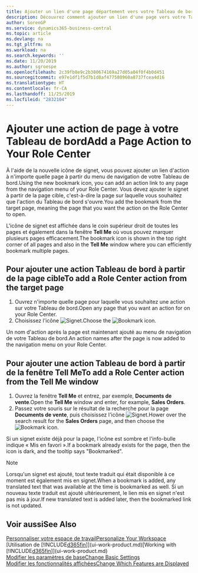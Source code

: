 ```yaml
---
title: Ajouter un lien d'une page département vers votre Tableau de bord | Microsoft Docs
description: Découvrez comment ajouter un lien d'une page vers votre Tableau de bord.
author: SorenGP
ms.service: dynamics365-business-central
ms.topic: article
ms.devlang: na
ms.tgt_pltfrm: na
ms.workload: na
ms.search.keywords: ''
ms.date: 11/20/2019
ms.author: sgroespe
ms.openlocfilehash: 2c39fb8e9c2b380674169a27d05a04f0f4b0d451
ms.sourcegitcommit: e97e1df1f5d7b1d8af477580960a8737fcea4d16
ms.translationtype: HT
ms.contentlocale: fr-CA
ms.lasthandoff: 11/25/2019
ms.locfileid: "2832104"
---
```

# <a name="add-a-page-action-to-your-role-center"></a><span data-ttu-id="e4dca-103">Ajouter une action de page à votre Tableau de bord</span><span class="sxs-lookup"><span data-stu-id="e4dca-103">Add a Page Action to Your Role Center</span></span>
<span data-ttu-id="e4dca-104">À l'aide de la nouvelle icône de signet, vous pouvez ajouter un lien d'action à n'importe quelle page à partir du menu de navigation de votre Tableau de bord.</span><span class="sxs-lookup"><span data-stu-id="e4dca-104">Using the new bookmark icon, you can add an action link to any page from the navigation menu of your Role Center.</span></span> <span data-ttu-id="e4dca-105">Vous devez ajouter le signet à partir de la page cible, c'est-à-dire la page sur laquelle vous souhaitez que l'action du Tableau de bord s'ouvre.</span><span class="sxs-lookup"><span data-stu-id="e4dca-105">You add the bookmark from the target page, meaning the page that you want the action on the Role Center to open.</span></span>

<span data-ttu-id="e4dca-106">L'icône de signet est affichée dans le coin supérieur droit de toutes les pages et également dans la fenêtre **Tell Me** où vous pouvez marquer plusieurs pages efficacement.</span><span class="sxs-lookup"><span data-stu-id="e4dca-106">The bookmark icon is shown in the top right corner of all pages and also in the **Tell Me** window where you can efficiently bookmark multiple pages.</span></span>

## <a name="to-add-a-role-center-action-from-the-target-page"></a><span data-ttu-id="e4dca-107">Pour ajouter une action Tableau de bord à partir de la page cible</span><span class="sxs-lookup"><span data-stu-id="e4dca-107">To add a Role Center action from the target page</span></span>
1. <span data-ttu-id="e4dca-108">Ouvrez n'importe quelle page pour laquelle vous souhaitez une action sur votre Tableau de bord.</span><span class="sxs-lookup"><span data-stu-id="e4dca-108">Open any page that you want an action for on your Role Center.</span></span>
2. <span data-ttu-id="e4dca-109">Choisissez l'icône ![Signet](media/ui_bookmark_icon.png "Signet").</span><span class="sxs-lookup"><span data-stu-id="e4dca-109">Choose the ![Bookmark](media/ui_bookmark_icon.png "Bookmark") icon.</span></span>

<span data-ttu-id="e4dca-110">Un nom d'action après la page est maintenant ajouté au menu de navigation de votre Tableau de bord.</span><span class="sxs-lookup"><span data-stu-id="e4dca-110">An action names after the page is now added to the navigation menu on your Role Center.</span></span>

## <a name="to-add-a-role-center-action-from-the-tell-me-window"></a><span data-ttu-id="e4dca-111">Pour ajouter une action Tableau de bord à partir de la fenêtre Tell Me</span><span class="sxs-lookup"><span data-stu-id="e4dca-111">To add a Role Center action from the Tell Me window</span></span>
1. <span data-ttu-id="e4dca-112">Ouvrez la fenêtre **Tell Me** et entrez, par exemple, **Documents de vente**.</span><span class="sxs-lookup"><span data-stu-id="e4dca-112">Open the **Tell Me** window and enter, for example, **Sales Orders**.</span></span>
2. <span data-ttu-id="e4dca-113">Passez votre souris sur le résultat de la recherche pour la page **Documents de vente**, puis choisissez l'icône ![Signet](media/ui_bookmark_icon.png "Signet").</span><span class="sxs-lookup"><span data-stu-id="e4dca-113">Hower over the search result for the **Sales Orders** page, and then choose the ![Bookmark](media/ui_bookmark_icon.png "Bookmark") icon.</span></span>

<span data-ttu-id="e4dca-114">Si un signet existe déjà pour la page, l'icône est sombre et l'info-bulle indique « Mis en favori ».</span><span class="sxs-lookup"><span data-stu-id="e4dca-114">If a bookmark already exists for the page, then the icon is dark, and the tooltip says "Bookmarked".</span></span>

> [!NOTE]  
> <span data-ttu-id="e4dca-115">Lorsqu'un signet est ajouté, tout texte traduit qui était disponible à ce moment est également mis en signet.</span><span class="sxs-lookup"><span data-stu-id="e4dca-115">When a bookmark is added, any translated text that was available at the time is bookmarked as well.</span></span> <span data-ttu-id="e4dca-116">Si un nouveau texte traduit est ajouté ultérieurement, le lien mis en signet n'est pas mis à jour.</span><span class="sxs-lookup"><span data-stu-id="e4dca-116">If new translated text is added later, then the bookmarked link is not updated.</span></span>

## <a name="see-also"></a><span data-ttu-id="e4dca-117">Voir aussi</span><span class="sxs-lookup"><span data-stu-id="e4dca-117">See Also</span></span>
[<span data-ttu-id="e4dca-118">Personnaliser votre espace de travail</span><span class="sxs-lookup"><span data-stu-id="e4dca-118">Personalize Your Workspace</span></span>](ui-personalization-user.md)  
<span data-ttu-id="e4dca-119">[Utilisation de [!INCLUDE[d365fin](includes/d365fin_md.md)]](ui-work-product.md)</span><span class="sxs-lookup"><span data-stu-id="e4dca-119">[Working with [!INCLUDE[d365fin](includes/d365fin_md.md)]](ui-work-product.md)</span></span>  
[<span data-ttu-id="e4dca-120">Modifier les paramètres de base</span><span class="sxs-lookup"><span data-stu-id="e4dca-120">Change Basic Settings</span></span>](ui-change-basic-settings.md)  
[<span data-ttu-id="e4dca-121">Modifier les fonctionnalités affichées</span><span class="sxs-lookup"><span data-stu-id="e4dca-121">Change Which Features are Displayed</span></span>](ui-experiences.md)  
